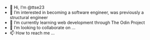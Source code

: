 - 👋 Hi, I’m @ttse23
- 👀 I’m interested in becoming a software engineer, was previously a structural engineer
- 🌱 I’m currently learning web development through The Odin Project
- 💞️ I’m looking to collaborate on ...
- 📫 How to reach me ...

<!---
ttse23/ttse23 is a ✨ special ✨ repository because its `README.md` (this file) appears on your GitHub profile.
You can click the Preview link to take a look at your changes.
--->

